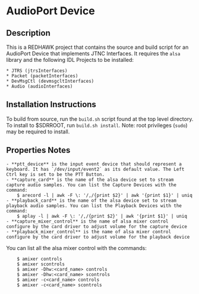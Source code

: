 # AudioPort Device

## Description

This is a REDHAWK project that contains the source and build script for an AudioPort Device that implements JTNC Interfaces. It requires the `alsa` library and the following IDL Projects to be installed:

	* JTRS (jtrsInterfaces)
	* Packet (packetInterfaces)
	* DevMsgCtl (devmsgcltInterfaces)
	* Audio (audioInterfaces)

## Installation Instructions

To build from source, run the `build.sh` script found at the top level directory. To install to $SDRROOT, run `build.sh install`. 
Note: root privileges (`sudo`) may be required to install.

## Properties Notes

	- **ptt_device** is the input event device that should represent a keyboard. It has `/dev/input/event2` as its default value. The Left Ctrl key is set to be the PTT Button.
	- **capture_card** is the name of the alsa device set to stream capture audio samples. You can list the Capture Devices with the command: 
		$ arecord -l | awk -F \: '/,/{print $2}' | awk '{print $1}' | uniq
	- **playback_card** is the name of the alsa device set to stream playback audio samples. You can list the Playback Devices with the command: 
		$ aplay -l | awk -F \: '/,/{print $2}' | awk '{print $1}' | uniq
	- **capture_mixer_control** is the name of alsa mixer control configure by the card driver to adjust volume for the capture device
	- **playback_mixer_control** is the name of alsa mixer control configure by the card driver to adjust volume for the playback device

You can list all the alsa mixer control with the commands:

		$ amixer controls
		$ amixer scontrols
		$ amixer -Dhw:<card_name> controls
		$ amixer -Dhw:<card_name> scontrols
		$ amixer -c<card_name> controls
		$ amixer -c<card_name> scontrols
